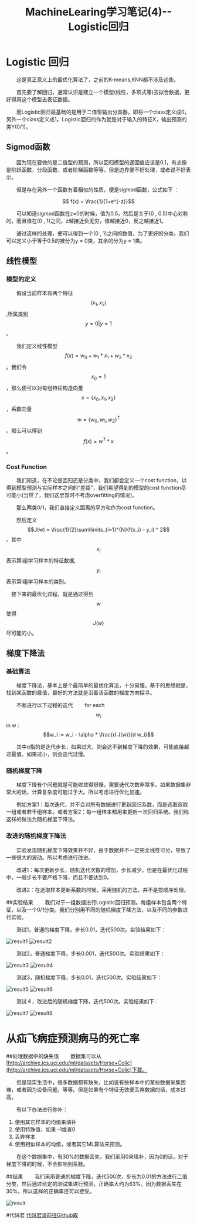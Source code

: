 ﻿---
layout: post
title : MachineLearing学习笔记(4)--Logistic回归
description : MachineLearing学习笔记(4)--Logistic回归
category : 研究
tags : MachineLearning study-note Python
keywords : 
---

# Logistic 回归

　　这是真正意义上的最优化算法了，之前的K-means,KNN都不涉及这些。

　　首先要了解回归，通常认识是建立一个模型(线性，多项式等)去拟合数据，更好得用这个模型去表征数据。

　　而Logistic回归最基础的是用于二值型输出分类器，即将一个class定义成0，另外一个class定义成1。Logistic回归的作为就是对于输入的特征X，输出预测的类Y(0/1)。

## Sigmod函数
　　因为现在要做的是二值型的预测，所以回归模型的返回值应该是0,1，有点像是阶跃函数，分段函数，或者阶梯函数等等。但是边界便不好处理，或者说不好表示。

　　但是存在另外一个函数有着相似的性质，便是sigmod函数，公式如下 ：

$$ f(x) = \frac{1}{1+e^{-z}}$$

　　可以知道sigmod函数在z=0的时候，值为0.5，然后是关于(0 , 0.5)中心对称的，而且值在(0 , 1)之间，z越接近负无穷，值越接近0，反之越接近1。

　　通过这样的处理，便可以得到一个(0 , 1)之间的数值，为了更好的分类，我们可以定义小于等于0.5的被分为y = 0类，其余的分为y = 1类。

## 线性模型

### 模型的定义
　　假设当前样本有两个特征$$(x_1 , x_2)$$ ,所属类别$$y = 0 | y = 1$$。

　　我们定义线性模型$$f(x) = w_0 + w_1 * x_1 + w_2 * x_2$$。我们令$$x_0 = 1$$，那么便可以对每组特征构造向量$$x = \{x_0 , x_1 , x_2\}$$，系数向量$$w = \{w_0 , w_1 , w_2\}^T$$。那么可以得到$$f(x) = w^T * x$$。

### Cost Function
　　我们知道，在不论是回归还是分类中，我们都会定义一个cost function，以得到模型预测与实际样本之间的“差距”，我们希望得到的模型的cost function尽可能小(当然了，我们这里暂时不考虑overfitting的情况)。

　　那么两类0/1，我们直接定义距离的平方和作为cost function。

　　然后定义$$J(w) = \frac{1}{2}\sum\limits_{i=1}^{N}(f(x_i) - y_i) ^ 2$$。其中$$x_i$$表示第i组学习样本的特征数据,$$y_i$$表示第i组学习样本的类别。

 　接下来的最优化过程，就是通过得到$$w$$使得$$J(w)$$尽可能的小。

## 梯度下降法

### 基础算法
　　梯度下降法，基本上是个最简单的最优化算法，十分易懂。基于的思想就是，找到某函数的最值，最好的方法就是沿着该函数的梯度方向探寻。

　　不断进行以下过程的迭代
　　for each $$w_i$$ in w  :   $$w_i := w_i - \alpha * \frac{d J(w)}{d w_i}$$

　　其中$\alpha$指的是迭代步长，如果过大，则会达不到梯度下降的效果，可能直接越过最值。如果过小，则会迭代过慢。

### 随机梯度下降
　　梯度下降有个问题就是可能收敛得很慢，需要迭代次数非常多。如果数据集非常大的话，计算复杂度可能过于大。所以考虑进行优化加速。

　　例如方案1：每次迭代，并不会对所有数据进行更新回归系数，而是选取选取一组或者若干组样本。或者方案2：每一组样本都用来更新一次回归系统。我们称这样的做法为随机梯度下降法。

### 改进的随机梯度下降法
　　实验发现随机梯度下降效果并不好，由于数据并不一定完全线性可分，导致了一些很大的波动。所以考虑进行改进。

　　改进1：每次更新步长，随机迭代次数的增加，步长减少，但是在最优化过程中，一般步长不要严格下降，而且不要达到0。

　　改进2：在选取样本更新系数的时候，采用随机的方法，并不是按顺序处理。

##实验结果
　　我们对于一组数据进行Logistic回归预测。每组样本包含两个特征，以及一个0/1分类。我们分别用不同的随机梯度下降方法，以及不同的参数进行实验。

　　测试1，普通的梯度下降，步长0.01，迭代500次。实验结果如下：

![result1](/images/ML4_1.png)
![result2](/images/ML4_2.png)

　　测试2，普通梯度下降，步长0.001，迭代500次。实验结果如下：

![result3](/images/ML4_3.png)
![result4](/images/ML4_4.png)

　　测试3，随机梯度下降，步长0.01，迭代500次。实验结果如下：

![result5](/images/ML4_5.png)
![result6](/images/ML4_6.png)

　　测试４，改进后的随机梯度下降，迭代500次。实验结果如下：

![result7](/images/ML4_7.png)
![result8](/images/ML4_8.png)

# 从疝飞病症预测病马的死亡率

##处理数据中的缺失值
　　数据集可以从[http://archive.ics.uci.edu/ml/datasets/Horse+Colic](http://archive.ics.uci.edu/ml/datasets/Horse+Colic)下载。

　　但是现实生活中，很多数据都有缺失，比如说有些样本中的某些数据采集困难，或者因为设备问题，等等。但是如果有个特征无效便丢弃数据的话，成本过高。

　　有以下办法进行弥补：
1.  使用其它样本的均值来填补
2.  使用特殊值，如果 -1或者0
3.  丢弃样本
4.  使用相似样本的均值，或者其它ML算法来预测。

　　在这个数据集中，有30%的数据丢失，我们采用0来填补，因为0的话，对于梯度下降的时候，不会影响到系数。

##结果
　　我们采用普通的梯度下降，迭代500次，步长为0.01的方法进行二值分类，然后通过给定的测试集进行预测，正确率大约为63%。因为数据丢失在30%，所以这样的正确率还可以接受。

![result](\images\ML4_9.png)

#代码君
[代码君请前往Github取](https://github.com/cxlove/MachineLearning/tree/master/logisticRegression)





